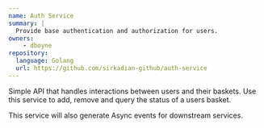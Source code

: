 ```yaml
---
name: Auth Service
summary: |
  Provide base authentication and authorization for users.
owners:
    - dboyne
repository:
  language: Golang
  url: https://github.com/sirkadian-github/auth-service
---
```


Simple API that handles interactions between users and their baskets. Use this service to add, remove and query the status of a users basket.

This service will also generate Async events for downstream services.

<NodeGraph />